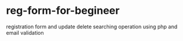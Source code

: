 # reg-form-for-begineer
registration form and update delete  searching operation using php and email validation
